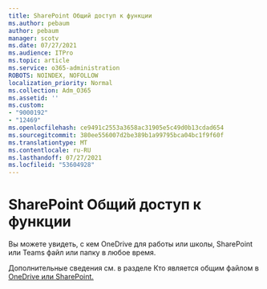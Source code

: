 ```yaml
---
title: SharePoint Общий доступ к функции
ms.author: pebaum
author: pebaum
manager: scotv
ms.date: 07/27/2021
ms.audience: ITPro
ms.topic: article
ms.service: o365-administration
ROBOTS: NOINDEX, NOFOLLOW
localization_priority: Normal
ms.collection: Adm_O365
ms.assetid: ''
ms.custom:
- "9000192"
- "12469"
ms.openlocfilehash: ce9491c2553a3658ac31905e5c49d0b13cdad654
ms.sourcegitcommit: 380ee556007d2be389b1a99795bca04bc1f9f60f
ms.translationtype: MT
ms.contentlocale: ru-RU
ms.lasthandoff: 07/27/2021
ms.locfileid: "53604928"
---
```

# <a name="sharepoint-shared-with-feature"></a>SharePoint Общий доступ к функции

Вы можете увидеть, с кем OneDrive для работы или школы, SharePoint или Teams файл или папку в любое время.

Дополнительные сведения см. в разделе Кто является общим файлом в [OneDrive или SharePoint.](https://support.microsoft.com/office/see-who-a-file-is-shared-with-in-onedrive-or-sharepoint-51bb79a9-b696-410d-a7a7-c320e541272d)